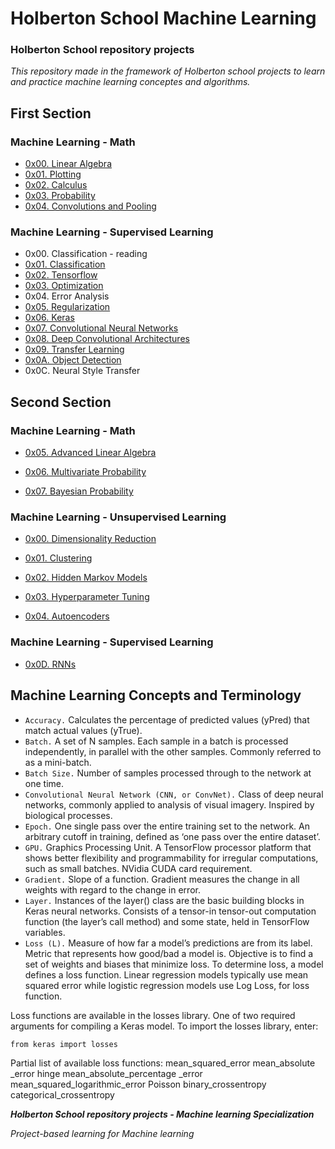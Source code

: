 # **Holberton School Machine Learning**

### **Holberton School repository projects**
*This repository made in the framework of Holberton school projects to learn and practice machine learning conceptes and algorithms.*

## **First Section**
### **Machine Learning - Math**

* [0x00. Linear Algebra](./math/0x00-linear_algebra/)
* [0x01. Plotting](./math/0x01-plotting/)
* [0x02. Calculus](./math/0x02-calculus/)
* [0x03. Probability](./math/0x03-probability/)
* [0x04. Convolutions and Pooling](./math/0x04-convolutions_and_pooling/)
### **Machine Learning - Supervised Learning**

* 0x00. Classification - reading
* [0x01. Classification](./supervised_learning/0x01-classification/)
* [0x02. Tensorflow](./supervised_learning/0x02-tensorflow/)
* [0x03. Optimization](./supervised_learning/0x03-optimization/)
* 0x04. Error Analysis
* [0x05. Regularization](./supervised_learning/0x05-regularization/)
* [0x06. Keras](./supervised_learning/0x06-keras/)
* [0x07. Convolutional Neural Networks](./supervised_learning/0x07-cnn/)
* [0x08. Deep Convolutional Architectures](./supervised_learning/0x08-deep_cnns/)
* [0x09. Transfer Learning](./supervised_learning/0x09-transfer_learning/)
* [0x0A. Object Detection](./supervised_learning/0x0A-object_detection/)
* 0x0C. Neural Style Transfer


## **Second Section**

### **Machine Learning - Math**

* [0x05. Advanced Linear Algebra](./math/0x05-advanced_linear_algebra/)

* [0x06. Multivariate Probability](./math/0x06-multivariate_prob/)

* [0x07. Bayesian Probability](./math/0x07-bayesian_prob/)

### **Machine Learning - Unsupervised Learning**

* [0x00. Dimensionality Reduction](./unsupervised_learning/0x00-dimensionality_reduction/)

* [0x01. Clustering ](./unsupervised_learning/0x01-clustering/)

* [0x02. Hidden Markov Models](./unsupervised_learning/0x02-hmm/)

* [0x03. Hyperparameter Tuning](./unsupervised_learning/0x03-hyperparameter_tuning/)

* [0x04. Autoencoders](./unsupervised_learning/0x04-autoencoders/)

### **Machine Learning - Supervised Learning**

* [0x0D. RNNs](./supervised_learning/0x0D-RNNs/)



## **Machine Learning Concepts and Terminology**

[](https://www.activestate.com/resources/quick-reads/what-is-a-keras-model/)

* `Accuracy.` Calculates the percentage of predicted values (yPred) that match actual values (yTrue).
* `Batch.` A set of N samples. Each sample in a batch is processed independently, in parallel with the other samples. Commonly referred to as a mini-batch.
* `Batch Size.` Number of samples processed through to the network at one time.
* `Convolutional Neural Network (CNN, or ConvNet).` Class of deep neural networks, commonly applied to analysis of visual imagery. Inspired by biological processes.
* `Epoch.` One single pass over the entire training set to the network. An arbitrary cutoff in training, defined as ‘one pass over the entire dataset’.
* `GPU.` Graphics Processing Unit. A TensorFlow processor platform that shows better flexibility and programmability for irregular computations, such as small batches. NVidia CUDA card requirement.
* `Gradient.` Slope of a function. Gradient measures the change in all weights with regard to the change in error.
* `Layer.` Instances of the layer() class are the basic building blocks in Keras neural networks. Consists of a tensor-in tensor-out computation function (the layer’s call method) and some state, held in TensorFlow variables.
* `Loss (L).` Measure of how far a model’s predictions are from its label. Metric that represents how good/bad a model is. Objective is to find a set of weights and biases that minimize loss. To determine loss, a model defines a loss function. Linear regression models typically use mean squared error while logistic regression models use Log Loss, for loss function.

Loss functions are available in the losses library. One of two required arguments for compiling a Keras model. To import the losses library, enter:
```
from keras import losses
```
Partial list of available loss functions:
	mean_squared_error
	mean_absolute _error
	hinge
	mean_absolute_percentage _error
	mean_squared_logarithmic_error
	Poisson
	binary_crossentropy
	categorical_crossentropy

***Holberton School repository projects - Machine learning Specialization***

*Project-based learning for Machine learning*